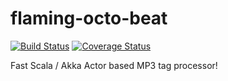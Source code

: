 flaming-octo-beat
=================


[![Build Status](https://travis-ci.org/sammyrulez/flaming-octo-beat.svg)](https://travis-ci.org/sammyrulez/flaming-octo-beat)
[![Coverage Status](https://coveralls.io/repos/sammyrulez/flaming-octo-beat/badge.png)](https://coveralls.io/r/sammyrulez/flaming-octo-beat)


Fast Scala / Akka Actor based MP3 tag processor!
